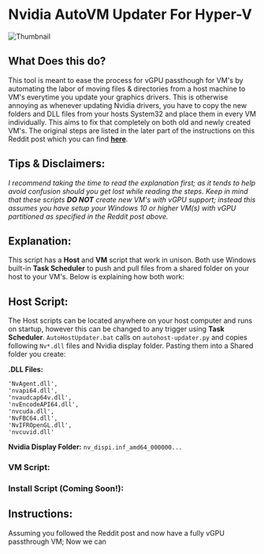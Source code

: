 # Nvidia AutoVM Updater For Hyper-V

![Thumbnail](https://lh3.googleusercontent.com/pw/AM-JKLVhskFWC9qPScinCU32KrVMTqTbMW1-06caQ69hVOHKMA88XeMfE1aNIK4FkQm_zs8Exk95kkVlREUroCPPIeUFpKi0y1WF7_jeXYjTf-n4g21oIV8VIMHCcnUqFAUN43koGy02YfDLxILv82bRCA8sHw=w1207-h894-no?authuser=0)

## What Does this do?
This tool is meant to ease the process for vGPU passthough for VM's by automating the labor of moving files & directories from a host machine to VM's everytime you update your graphics drivers. This is otherwise annoying as whenever updating Nvidia drivers, you have to copy the new folders and DLL files from your hosts System32 and place them in every VM individually. This aims to fix that completely on both old and newly created VM's. The original steps are listed in the later part of the instructions on this Reddit post which you can find [**here**](https://www.reddit.com/r/sysadmin/comments/jym8xz/gpu_partitioning_is_finally_possible_in_hyperv/).

## Tips & Disclaimers:
_I recommend taking the time to read the explanation first; as it tends to help avoid confusion should you get lost while reading the steps. Keep in mind that these scripts **DO NOT** create new VM's with vGPU support; instead this assumes you have setup your Windows 10 or higher VM(s) with vGPU partitioned as specified in the Reddit post above._

## Explanation:
This script has a **Host** and **VM** script that work in unison. Both use Windows built-in **Task Scheduler** to push and pull files from a shared folder on your host to your VM's. Below is explaining how both work:

## Host Script:
The Host scripts can be located anywhere on your host computer and runs on startup, however this can be changed to any trigger using **Task Scheduler**. `AutoHostUpdater.bat` calls on `autohost-updater.py` and copies following `Nv*.dll` files and Nvidia display folder. Pasting them into a Shared folder you create:

**.DLL Files:** 

    'NvAgent.dll', 
    'nvapi64.dll', 
    'nvaudcap64v.dll', 
    'nvEncodeAPI64.dll', 
    'nvcuda.dll',  
    'NvFBC64.dll', 
    'NvIFROpenGL.dll', 
    'nvcuvid.dll'

**Nvidia Display Folder:** `nv_dispi.inf_amd64_000000...`

### VM Script:


### Install Script (**Coming Soon!**):

## Instructions:
Assuming you followed the Reddit post and now have a fully vGPU passthrough VM; Now we can 
